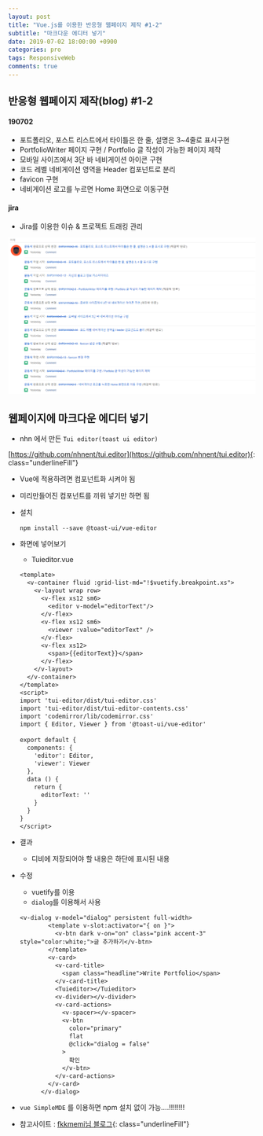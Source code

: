 ```yaml
---
layout: post
title: "Vue.js를 이용한 반응형 웹페이지 제작 #1-2"
subtitle: "마크다운 에디터 넣기"
date: 2019-07-02 18:00:00 +0900
categories: pro
tags: ResponsiveWeb
comments: true
---
```


## 반응형 웹페이지 제작(blog) #1-2


#### 190702

- 포트폴리오, 포스트 리스트에서 타이틀은 한 줄, 설명은 3~4줄로 표시구현
- PortfolioWriter 페이지 구현 / Portfolio 글 작성이 가능한 페이지 제작
- 모바일 사이즈에서 3단 바 네비게이션 아이콘 구현
- 코드 레벨 네비게이션 영역을 Header 컴포넌트로 분리
- favicon 구현
- 네비게이션 로고를 누르면 Home 화면으로 이동구현

#### jira

- Jira를 이용한 이슈 & 프로젝트 트래킹 관리

![jira4](/img/in-post/jira4.png)


## 웹페이지에 마크다운 에디터 넣기



- nhn 에서 만든 `Tui editor(toast ui editor)`

[https://github.com/nhnent/tui.editor](https://github.com/nhnent/tui.editor){: class="underlineFill"}

- Vue에 적용하려면 컴포넌트화 시켜야 됨

- 미리만들어진 컴포넌트를 끼워 넣기만 하면 됨

- 설치

  ```
  npm install --save @toast-ui/vue-editor
  ```

- 화면에 넣어보기

  - Tuieditor.vue

  ```vue
  <template>
    <v-container fluid :grid-list-md="!$vuetify.breakpoint.xs">
      <v-layout wrap row>
        <v-flex xs12 sm6>
          <editor v-model="editorText"/>
        </v-flex>
        <v-flex xs12 sm6>
          <viewer :value="editorText" />
        </v-flex>
        <v-flex xs12>
          <span>{{editorText}}</span>
        </v-flex>
      </v-layout>
    </v-container>
  </template>
  <script>
  import 'tui-editor/dist/tui-editor.css'
  import 'tui-editor/dist/tui-editor-contents.css'
  import 'codemirror/lib/codemirror.css'
  import { Editor, Viewer } from '@toast-ui/vue-editor'
  
  export default {
    components: {
      'editor': Editor,
      'viewer': Viewer
    },
    data () {
      return {
        editorText: ''
      }
    }
  }
  </script>
  ```

- 결과

  - 디비에 저장되어야 할 내용은 하단에 표시된 내용



- 수정

  - vuetify를 이용
  - `dialog`를 이용해서 사용

  ```vue
  <v-dialog v-model="dialog" persistent full-width>
          <template v-slot:activator="{ on }">
            <v-btn dark v-on="on" class="pink accent-3" style="color:white;">글 추가하기</v-btn>
          </template>
          <v-card>
            <v-card-title>
              <span class="headline">Write Portfolio</span>
            </v-card-title>
            <Tuieditor></Tuieditor>
            <v-divider></v-divider>
            <v-card-actions>
              <v-spacer></v-spacer>
              <v-btn
                color="primary"
                flat
                @click="dialog = false"
              >
                확인
              </v-btn>
            </v-card-actions>
          </v-card>
        </v-dialog>
  ```



- `vue SimpleMDE` 를 이용하면 npm 설치 없이 가능....!!!!!!!!


- 참고사이트 :  [fkkmemi님 블로그](https://fkkmemi.github.io/nemv/nemv-087-editor-toast/){: class="underlineFill"}